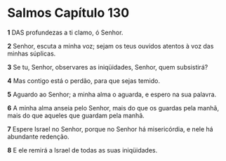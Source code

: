 # Salmos Capítulo 130

**1** 	DAS profundezas a ti clamo, ó Senhor.

**2** 	Senhor, escuta a minha voz; sejam os teus ouvidos atentos à voz das minhas súplicas.

**3** 	Se tu, Senhor, observares as iniqüidades, Senhor, quem subsistirá?

**4** 	Mas contigo está o perdão, para que sejas temido.

**5** 	Aguardo ao Senhor; a minha alma o aguarda, e espero na sua palavra.

**6** 	A minha alma anseia pelo Senhor, mais do que os guardas pela manhã, mais do que aqueles que guardam pela manhã.

**7** 	Espere Israel no Senhor, porque no Senhor há misericórdia, e nele há abundante redenção.

**8** 	E ele remirá a Israel de todas as suas iniqüidades.

